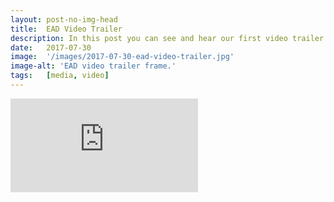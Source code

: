 ```yaml
---
layout: post-no-img-head
title:  EAD Video Trailer
description: In this post you can see and hear our first video trailer for the project featuring Mariana, Gavin, Warren and Maxine.
date:   2017-07-30
image:  '/images/2017-07-30-ead-video-trailer.jpg'
image-alt: 'EAD video trailer frame.'
tags:   [media, video]
---
```


<p><iframe title="EAD introduction video." src="https://www.youtube.com/embed/JkbhY-Q8reI" loading="lazy" frameborder="0" allowfullscreen></iframe></p>